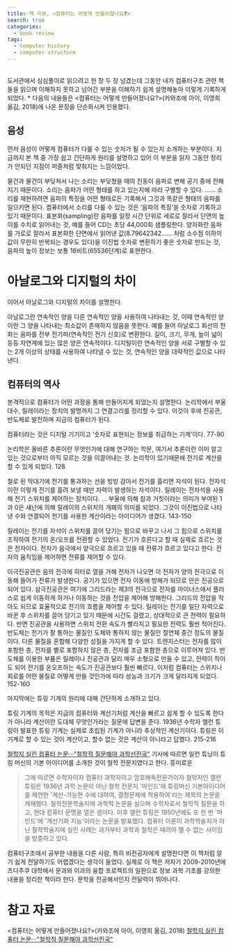 ```yaml
---
title: 책 리뷰, <컴퓨터는 어떻게 만들어졌나요?>
search: true
categories:
  - book review
tags:
  - computer history
  - computer structure
---
```

<br />
도서관에서 심심풀이로 읽으려고 한 장 두 장 넘겼는데 그동안 내가 컴퓨터구조 관련 책들을 읽으며 이해하지 못하고 넘어간 부분을 이해하기 쉽게 설명해놓아 이렇게 기록하게 되었다. 
* 다음의 내용들은 <컴퓨터는 어떻게 만들어졌나요?>(카와조에 아이, 이영희 옮김, 2018)에 나온 문장을 단순화시켜 인용했다.


## 음성
먼저 음성이 어떻게 컴퓨터가 다룰 수 있는 숫자가 될 수 있는지 소개하는 부분이다. 지금까지 본 책 중 가장 쉽고 간단하게 원리를 설명하고 있어 이 부분을 읽자 그동안 정리가 안되던 지점이 퍼즐처럼 맞춰지는 느낌이었다.

물건과 물건이 부딪쳐서 나는 소리는 부딪쳤을 때의 진동이 음파로 변해 공기 중에 전해지기 때문이다. 소리는 음파가 어떤 형태를 하고 있는지에 따라 구별할 수 있다. ……
 소리를 재현하려면 음파의 특징을 어떤 형태로든 기록해서 그것과 똑같은 형태의 음파를 일으키면 된다. 컴퓨터에서 소리를 다룰 수 있는 것은 ‘음파의 특징’을 숫자로 기록하고 있기 때문이다.
표본화(sampling)란 음파를 일정 시간 단위로 세로로 잘라서 단면의 높이를 수치로 읽어내는 것, 예를 들어 CD는 초당 44,000회 샘플링한다.
양자화란 음파를 가로로 잘라서 표본화한 단면에서 읽어낸 값(8.79642342…… 처럼 소수점 이하의 값이 무한히 반복되는 경우도 있다)을 이진법 숫자로 변환하기 좋은 숫자로 만드는 것, 음파의 높이 정보는 보통 16비트(65536단계)로 표현한다.

# 아날로그와 디지털의 차이
이어서 아날로그와 디지털의 차이를 설명한다.   


아날로그란 연속적인 양을 다른 연속적인 양을 사용하여 나타내는 것, 이때 연속적인 양이란 그 양을 나타내는 최소값이 존재하지 않음을 뜻한다. 예를 들어 아날로그 회선의 전화는 음파를 전부 전기파(연속적인 전기 신호)로 변환한다. 길이, 크기, 무게, 높이 넓이 등등 자연계에 있는 많은 양은 연속적이다.
디지털이란 연속적인 양을 서로 구별할 수 있는 2개 이상의 상태를 사용하여 나타낼 수 있는 것, 연속적인 양을 대략적인 값으로 나타낸다.

   

## 컴퓨터의 역사

 본격적으로 컴퓨터가 어떤 과정을 통해 만들어지게 되었는지 설명한다. 논리학에서 부울대수, 릴레이라는 장치의 발명까지 그 연결고리를 정리할 수 있다. 이것이 후에 진공관, 반도체로 발전하며 지금의 컴퓨터가 된다.  


컴퓨터라는 것은 디지털 기기이고 ‘숫자로 표현되는 정보를 취급하는 기계’이다.
77-90

  

논리학은 올바른 추론이란 무엇인가에 대해 연구하는 학문, 여기서 추론이란 이미 알고 있는 것으로부터 아직 모르는 것을 이끌어내는 것. 논리학이 있기때문에 전기로 계산을 할 수 있게 되었다.
128
  

철로 된 막대기에 전기를 통과하는 선을 빙빙 감아서 전기를 흘리면 자석이 된다. 전자석이란 이렇게 전기를 흘려 보낼 때만 자력이 발생하는 자석이다.
릴레이는 전자석을 사용해 전기 스위치를 제어하는 장치이다.
… 부울에 의해 참과 거짓이라는 의미가 부여된 1과 0은 섀넌에 의해 릴레이의 스위치의 개폐의 의미를 되었다. 그것이 이진법으로 나타낸 수와 연결되어 전기를 사용한 계산이라는 아이디어가 생겼다.
143-150
  

릴레이는 전기를 자석이 스위치를 끌어 당기는 힘으로 바꾸고 나서 그 힘으로 스위치를 조작하여 전기의 온/오프를 전환할 수 있었다.
전기가 흐른다고 할 때 실제로 흐르는 것은 전자이다. 전자가 음극에서 양극으로 흐르고 있을 때 전류가 흐르고 있다고 한다. 전자의 움직임을 제어하면 전류를 제어할 수 있다.
  

이극진공관은 음의 전극에 히터로 열을 가해 전자가 나오면 이 전자가 양의 전극으로 이동해 들어가 전류가 발생한다. 공기가 있으면 전자 이동에 방해가 되므로 안은 진공으로 되어 있다.
삼극진공관은 여기에 그리드라는 제3의 전극으로 전자를 마이너스에서 플러스로 쉽게 이동하게 하거나 이동하는 것을 전압을 제어해 방해한다. 그리드의 전압을 작아도 되므로 효율적으로 전기의 흐름을 제어할 수 있다. 릴레이는 전기를 일단 자력으로 바꾼 후 스위치를 끌어 당기고 있기 때문에 시간도 걸렸고, 상대적으로 큰 전력이 필요하다. 반면 진공관을 사용하면 스위치 전환 속도가 빨라지고 필요한 전력도 훨씬 적어진다.
반도체는 전기가 잘 통하는 물질인 도체와 통하지 않는 물질인 절연체 중간 정도의 물질이다. 다른 물질을 혼합해 다양한 성질을 가지게 할 수 있다. 트렌지스터는 전자를 많이 포함한 층, 전자를 별로 포함하지 않은 층, 전자를 조금 포함한 층으로 이루어져 있다. 반도체를 이용한 부품은 릴레이나 진공관과 달리 매우 소형으로 만들 수 있고, 전력이 작아도 되어 전기를 온오프하는 속도가 진공관보다 훨씬 빠르다.
이처럼 컴퓨터는 스위치나 회로를 어떤 물질로 어떻게 만들 것인가에 따라 성능과 크기가 크게 달라지게 되었다.
152-160
  
마지막에는 튜링 기계의 원리에 대해 간단하게 소개하고 있다.    

튜링 기계의 목적은 지금의 컴퓨터와 계산기처럼 계산을 빠르고 쉽게 할 수 있도록 한다가 아니라 계산이란 도대체 무엇인가라는 질문에 답변을 준다.
1936년 수학자 앨런 튜링이 발표한 튜링 기계는 실제로 조립된 기계가 아니라 추상적인 계산기이다. 튜링은 이 기계로 할 수 있는 것이 계산이고, 할수 없는 것은 계산이 아니라고 답했다.
215-216

[철학지 실린 컴퓨터 논문···"철학적 질문해야 과학선진국"](https://www.hellodd.com/news/articleView.html?idxno=93901) 기사에 따르면 일런 튜닝이 튜링 머신의 기본 아이디어를 소개한 것이 철학 전문지였다고 한다. 흥미로운 

> 그에 따르면 수학자이자 컴퓨터 과학자이고 암호해독전문가이자 철학자인 앨런 튜링은 1936년 과학 논문이 아닌 철학 전문지 '마인드'에 튜링머신 기본아이디어를 제안한 '계산-가능한 수에 대하여, 결정문제에 적용하여'라는 제목의 논문을 게재했다. 철학전문학술지에 과학적 논문을 실으며 수학자로서 철학적 질문을 하고, 현대 컴퓨터 문명을 열은 셈이다.
이후 앨런 튜링은 1950년에도 또 한 번 '마인드'에 '계산기와 지능'이라는 논문을 발표했다. 컴퓨터 이론이 과학학술지가 아닌 철학학술지에 실린 사례는 과거부터 과학과 철학은 떼려야 뗄 수 없는 사이임을 방증하고 있다.


  컴퓨터구조에서 공부한 내용을 다른 사람, 특히 비전공자에게 설명한다면 이 책처럼 알기 쉽게 전달하기도 어렵겠다는 생각이 들었다. 실제로 이 책은 저자가 2009-2010년에 츠다주쿠 대학에서 문과와 이과의 융합 프로젝트의 일환으로 정보 과학 기초를 강의한 내용을 정리한 책이라 한다. 문학을 전공해서인지 전달력이 뛰어나다.  



# 참고 자료
<컴퓨터는 어떻게 만들어졌나요?>(카와조에 아이, 이영희 옮김, 2018)
[철학지 실린 컴퓨터 논문···"철학적 질문해야 과학선진국"](https://www.hellodd.com/news/articleView.html?idxno=93901)